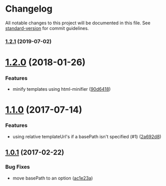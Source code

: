 # Changelog

All notable changes to this project will be documented in this file. See [standard-version](https://github.com/conventional-changelog/standard-version) for commit guidelines.

### [1.2.1](https://github.com/assisrafael/babel-plugin-angular-inline-template/compare/v1.2.0...v1.2.1) (2019-07-02)



<a name="1.2.0"></a>
# [1.2.0](https://github.com/assisrafael/babel-plugin-angular-inline-template/compare/v1.1.0...v1.2.0) (2018-01-26)


### Features

* minify templates using html-minifier ([90d6418](https://github.com/assisrafael/babel-plugin-angular-inline-template/commit/90d6418))



<a name="1.1.0"></a>
# [1.1.0](https://github.com/assisrafael/babel-plugin-angular-inline-template/compare/v1.0.1...v1.1.0) (2017-07-14)


### Features

* using relative templateUrl's if a basePath isn't specified (#1) ([2a692d8](https://github.com/assisrafael/babel-plugin-angular-inline-template/commit/2a692d8))



<a name="1.0.1"></a>
## [1.0.1](https://github.com/assisrafael/babel-plugin-angular-inline-template/compare/v1.0.0...v1.0.1) (2017-02-22)


### Bug Fixes

* move basePath to an option ([ac1e23a](https://github.com/assisrafael/babel-plugin-angular-inline-template/commit/ac1e23a))
